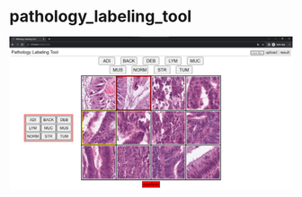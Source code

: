 # pathology_labeling_tool
 <img src="https://github.com/v1x99y7/pathology_labeling_tool/blob/main/interface.png" width = "800px"/>
